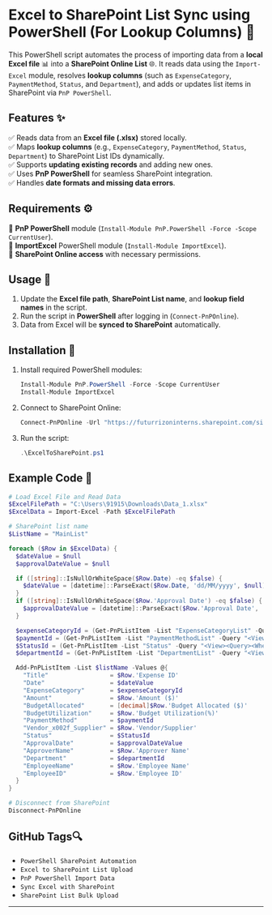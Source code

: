 # Excel to SharePoint List Sync using PowerShell (For Lookup Columns) 🚀

This PowerShell script automates the process of importing data from a **local Excel file** 📊 into a **SharePoint Online List** 🌐. It reads data using the `Import-Excel` module, resolves **lookup columns** (such as `ExpenseCategory`, `PaymentMethod`, `Status`, and `Department`), and adds or updates list items in SharePoint via `PnP PowerShell`.

## Features ✨
✅ Reads data from an **Excel file (.xlsx)** stored locally.  
✅ Maps **lookup columns** (e.g., `ExpenseCategory`, `PaymentMethod`, `Status`, `Department`) to SharePoint List IDs dynamically.  
✅ Supports **updating existing records** and adding new ones.  
✅ Uses **PnP PowerShell** for seamless SharePoint integration.  
✅ Handles **date formats and missing data errors**.  

## Requirements ⚙️
📌 **PnP PowerShell** module (`Install-Module PnP.PowerShell -Force -Scope CurrentUser`).  
📌 **ImportExcel** PowerShell module (`Install-Module ImportExcel`).  
📌 **SharePoint Online access** with necessary permissions.  

## Usage 🫠️
1. Update the **Excel file path**, **SharePoint List name**, and **lookup field names** in the script.  
2. Run the script in **PowerShell** after logging in (`Connect-PnPOnline`).  
3. Data from Excel will be **synced to SharePoint** automatically.  

## Installation 📝
1. Install required PowerShell modules:
   ```powershell
   Install-Module PnP.PowerShell -Force -Scope CurrentUser
   Install-Module ImportExcel
   ```
2. Connect to SharePoint Online:
   ```powershell
   Connect-PnPOnline -Url "https://futurrizoninterns.sharepoint.com/sites/Company'sFinancial" -UseWebLogin
   ```
3. Run the script:
   ```powershell
   .\ExcelToSharePoint.ps1
   ```

## Example Code 📝
```powershell
# Load Excel File and Read Data
$ExcelFilePath = "C:\Users\91915\Downloads\Data_1.xlsx"
$ExcelData = Import-Excel -Path $ExcelFilePath

# SharePoint list name
$ListName = "MainList"

foreach ($Row in $ExcelData) {
  $dateValue = $null
  $approvalDateValue = $null

  if ([string]::IsNullOrWhiteSpace($Row.Date) -eq $false) {
    $dateValue = [datetime]::ParseExact($Row.Date, 'dd/MM/yyyy', $null)
  }
  if ([string]::IsNullOrWhiteSpace($Row.'Approval Date') -eq $false) {
    $approvalDateValue = [datetime]::ParseExact($Row.'Approval Date', 'dd/MM/yyyy', $null)
  }

  $expenseCategoryId = (Get-PnPListItem -List "ExpenseCategoryList" -Query "<View><Query><Where><Eq><FieldRef Name='Title'/><Value Type='Text'>$Row.'Expense Category'</Value></Eq></Where></Query></View>").FieldValues["ID"]
  $paymentId = (Get-PnPListItem -List "PaymentMethodList" -Query "<View><Query><Where><Eq><FieldRef Name='Title'/><Value Type='Text'>$Row.'Payment Method'</Value></Eq></Where></Query></View>").FieldValues["ID"]
  $StatusId = (Get-PnPListItem -List "Status" -Query "<View><Query><Where><Eq><FieldRef Name='Title'/><Value Type='Text'>$Row.Status</Value></Eq></Where></Query></View>").FieldValues["ID"]
  $departmentId = (Get-PnPListItem -List "DepartmentList" -Query "<View><Query><Where><Eq><FieldRef Name='Title'/><Value Type='Text'>$Row.Department</Value></Eq></Where></Query></View>").FieldValues["ID"]

  Add-PnPListItem -List $listName -Values @{
    "Title"                 = $Row.'Expense ID'
    "Date"                  = $dateValue
    "ExpenseCategory"       = $expenseCategoryId
    "Amount"                = $Row.'Amount ($)'
    "BudgetAllocated"       = [decimal]$Row.'Budget Allocated ($)'
    "BudgetUtilization"     = $Row.'Budget Utilization(%)'
    "PaymentMethod"         = $paymentId
    "Vendor_x002f_Supplier" = $Row.'Vendor/Supplier'
    "Status"                = $StatusId
    "ApprovalDate"          = $approvalDateValue
    "ApproverName"          = $Row.'Approver Name'
    "Department"            = $departmentId
    "EmployeeName"          = $Row.'Employee Name'
    "EmployeeID"            = $Row.'Employee ID'		
  }
}

# Disconnect from SharePoint
Disconnect-PnPOnline
```

## GitHub Tags🔍
- `PowerShell SharePoint Automation`  
- `Excel to SharePoint List Upload`  
- `PnP PowerShell Import Data`  
- `Sync Excel with SharePoint`  
- `SharePoint List Bulk Upload`  

---

